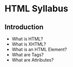 # HTML Syllabus

## Introduction

* What is HTML?
* What is XHTML?
* What is an HTML Element?
* What are Tags?
* What are Attributes?
